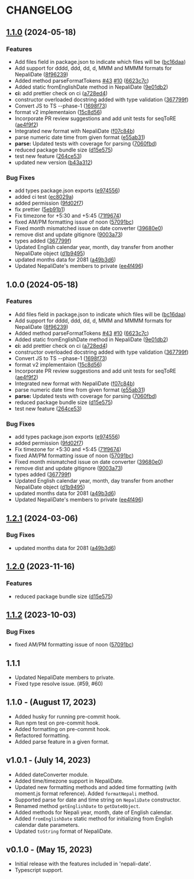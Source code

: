 # CHANGELOG

## [1.1.0](https://github.com/aj3sh/node-nepali-datetime/compare/v1.0.0...v1.1.0) (2024-05-18)


### Features

* Add files field in package.json to indicate which files will be ([bc16daa](https://github.com/aj3sh/node-nepali-datetime/commit/bc16daa225bc9c4ff03dbe17446bc6aa241b4c05))
* Add support for dddd, ddd, dd, d, MMM and MMMM formats for NepaliDate ([8f96239](https://github.com/aj3sh/node-nepali-datetime/commit/8f962396606c3eeaf0e6e20a97a6701517ef84b7))
* Added method parseFormatTokens [#43](https://github.com/aj3sh/node-nepali-datetime/issues/43) [#10](https://github.com/aj3sh/node-nepali-datetime/issues/10) ([6623c7c](https://github.com/aj3sh/node-nepali-datetime/commit/6623c7c5612c93b82e09fc9bfed2d9c584c03411))
* Added static fromEnglishDate method in NepaliDate ([9e01db2](https://github.com/aj3sh/node-nepali-datetime/commit/9e01db2b8b68e38cf311cda08f9ee3de03021379))
* **ci:** add prettier check on ci ([a728ed4](https://github.com/aj3sh/node-nepali-datetime/commit/a728ed48477139eb3417e0e52ead16c23be8e9ff))
* constructor overloaded docstring added with type validation ([367799f](https://github.com/aj3sh/node-nepali-datetime/commit/367799f209acec2c2c9b9f60e0025ab1b1b89120))
* Convert JS to TS --phase-1 ([1698f73](https://github.com/aj3sh/node-nepali-datetime/commit/1698f73c0de0e1eb9c737db0233f2eff1bc5a65d))
* format v2 implementaion ([15c8d56](https://github.com/aj3sh/node-nepali-datetime/commit/15c8d5652258f1d36d3e5efbcc31b89e3c551fbe))
* Incorporate PR review suggestions and add unit tests for seqToRE ([ae4f9f2](https://github.com/aj3sh/node-nepali-datetime/commit/ae4f9f2b4d908e2e071e123b76dec753fab1c2a5))
* Integrated new format with NepaliDate ([f07c84b](https://github.com/aj3sh/node-nepali-datetime/commit/f07c84b35d633caefef2a1286722198d92065642))
* parse numeric date time from given format ([e55ab31](https://github.com/aj3sh/node-nepali-datetime/commit/e55ab31140dea0ece68d68cd174b98e86bd8be3b))
* **parse:** Updated tests with coverage for parsing ([7060fbd](https://github.com/aj3sh/node-nepali-datetime/commit/7060fbd7266917070550a6cea35b141438db932c))
* reduced package bundle size ([d15e575](https://github.com/aj3sh/node-nepali-datetime/commit/d15e5750ffdebce5233b0476e95c3db1cc7311e6))
* test new feature ([264ce53](https://github.com/aj3sh/node-nepali-datetime/commit/264ce5382a042c883b96c90edb1811cd9fdccbb9))
* updated new version ([b43a312](https://github.com/aj3sh/node-nepali-datetime/commit/b43a31213b45489b478b781a0c0620cd88a44e67))


### Bug Fixes

* add types package.json exports ([e974556](https://github.com/aj3sh/node-nepali-datetime/commit/e9745560dedb61eced821ce7a5a147214c85f913))
* added ci test ([ec8029a](https://github.com/aj3sh/node-nepali-datetime/commit/ec8029a24ed5a2ec6407fd645744327337bf40be))
* added permission ([9fd02f7](https://github.com/aj3sh/node-nepali-datetime/commit/9fd02f7de655a7920740953e7b924193f889ca5f))
* fix prettier ([5eb91b1](https://github.com/aj3sh/node-nepali-datetime/commit/5eb91b1a2d832a96ed83e89e9422cefa2f4b36f0))
* Fix timezone for +5:30 and +5:45 ([71f9674](https://github.com/aj3sh/node-nepali-datetime/commit/71f9674dd0e5370cda19dfcc67014744a3e9a763))
* fixed AM/PM formatting issue of noon ([57091bc](https://github.com/aj3sh/node-nepali-datetime/commit/57091bc817f275e07627a0388382f7402f44baff))
* Fixed month mismatched issue on date converter ([39680e0](https://github.com/aj3sh/node-nepali-datetime/commit/39680e0257ab9d520b8ed960ba28fffbca8b6349))
* remove dist and update gitignore ([9003a73](https://github.com/aj3sh/node-nepali-datetime/commit/9003a73d011e4789fda437d0d1ce4d3abaff29a4))
* types added ([367799f](https://github.com/aj3sh/node-nepali-datetime/commit/367799f209acec2c2c9b9f60e0025ab1b1b89120))
* Updated English calendar year, month, day transfer from another NepaliDate object ([d1b9495](https://github.com/aj3sh/node-nepali-datetime/commit/d1b9495da4a6244f8512515fa5f6b52377b2d3bf))
* updated months data for 2081 ([a49b3d6](https://github.com/aj3sh/node-nepali-datetime/commit/a49b3d679bcddfdbfc9c5bcf28826ccfedc3a7b9))
* Updated NepaliDate's members to private ([ee4f496](https://github.com/aj3sh/node-nepali-datetime/commit/ee4f496c8ddbc9b745e0878157cceb56d0d3a1bb))

## 1.0.0 (2024-05-18)


### Features

* Add files field in package.json to indicate which files will be ([bc16daa](https://github.com/aj3sh/node-nepali-datetime/commit/bc16daa225bc9c4ff03dbe17446bc6aa241b4c05))
* Add support for dddd, ddd, dd, d, MMM and MMMM formats for NepaliDate ([8f96239](https://github.com/aj3sh/node-nepali-datetime/commit/8f962396606c3eeaf0e6e20a97a6701517ef84b7))
* Added method parseFormatTokens [#43](https://github.com/aj3sh/node-nepali-datetime/issues/43) [#10](https://github.com/aj3sh/node-nepali-datetime/issues/10) ([6623c7c](https://github.com/aj3sh/node-nepali-datetime/commit/6623c7c5612c93b82e09fc9bfed2d9c584c03411))
* Added static fromEnglishDate method in NepaliDate ([9e01db2](https://github.com/aj3sh/node-nepali-datetime/commit/9e01db2b8b68e38cf311cda08f9ee3de03021379))
* **ci:** add prettier check on ci ([a728ed4](https://github.com/aj3sh/node-nepali-datetime/commit/a728ed48477139eb3417e0e52ead16c23be8e9ff))
* constructor overloaded docstring added with type validation ([367799f](https://github.com/aj3sh/node-nepali-datetime/commit/367799f209acec2c2c9b9f60e0025ab1b1b89120))
* Convert JS to TS --phase-1 ([1698f73](https://github.com/aj3sh/node-nepali-datetime/commit/1698f73c0de0e1eb9c737db0233f2eff1bc5a65d))
* format v2 implementaion ([15c8d56](https://github.com/aj3sh/node-nepali-datetime/commit/15c8d5652258f1d36d3e5efbcc31b89e3c551fbe))
* Incorporate PR review suggestions and add unit tests for seqToRE ([ae4f9f2](https://github.com/aj3sh/node-nepali-datetime/commit/ae4f9f2b4d908e2e071e123b76dec753fab1c2a5))
* Integrated new format with NepaliDate ([f07c84b](https://github.com/aj3sh/node-nepali-datetime/commit/f07c84b35d633caefef2a1286722198d92065642))
* parse numeric date time from given format ([e55ab31](https://github.com/aj3sh/node-nepali-datetime/commit/e55ab31140dea0ece68d68cd174b98e86bd8be3b))
* **parse:** Updated tests with coverage for parsing ([7060fbd](https://github.com/aj3sh/node-nepali-datetime/commit/7060fbd7266917070550a6cea35b141438db932c))
* reduced package bundle size ([d15e575](https://github.com/aj3sh/node-nepali-datetime/commit/d15e5750ffdebce5233b0476e95c3db1cc7311e6))
* test new feature ([264ce53](https://github.com/aj3sh/node-nepali-datetime/commit/264ce5382a042c883b96c90edb1811cd9fdccbb9))


### Bug Fixes

* add types package.json exports ([e974556](https://github.com/aj3sh/node-nepali-datetime/commit/e9745560dedb61eced821ce7a5a147214c85f913))
* added permission ([9fd02f7](https://github.com/aj3sh/node-nepali-datetime/commit/9fd02f7de655a7920740953e7b924193f889ca5f))
* Fix timezone for +5:30 and +5:45 ([71f9674](https://github.com/aj3sh/node-nepali-datetime/commit/71f9674dd0e5370cda19dfcc67014744a3e9a763))
* fixed AM/PM formatting issue of noon ([57091bc](https://github.com/aj3sh/node-nepali-datetime/commit/57091bc817f275e07627a0388382f7402f44baff))
* Fixed month mismatched issue on date converter ([39680e0](https://github.com/aj3sh/node-nepali-datetime/commit/39680e0257ab9d520b8ed960ba28fffbca8b6349))
* remove dist and update gitignore ([9003a73](https://github.com/aj3sh/node-nepali-datetime/commit/9003a73d011e4789fda437d0d1ce4d3abaff29a4))
* types added ([367799f](https://github.com/aj3sh/node-nepali-datetime/commit/367799f209acec2c2c9b9f60e0025ab1b1b89120))
* Updated English calendar year, month, day transfer from another NepaliDate object ([d1b9495](https://github.com/aj3sh/node-nepali-datetime/commit/d1b9495da4a6244f8512515fa5f6b52377b2d3bf))
* updated months data for 2081 ([a49b3d6](https://github.com/aj3sh/node-nepali-datetime/commit/a49b3d679bcddfdbfc9c5bcf28826ccfedc3a7b9))
* Updated NepaliDate's members to private ([ee4f496](https://github.com/aj3sh/node-nepali-datetime/commit/ee4f496c8ddbc9b745e0878157cceb56d0d3a1bb))

## [1.2.1](https://github.com/opensource-nepal/node-nepali-datetime/compare/v1.2.0...v1.2.1) (2024-03-06)


### Bug Fixes

* updated months data for 2081 ([a49b3d6](https://github.com/opensource-nepal/node-nepali-datetime/commit/a49b3d679bcddfdbfc9c5bcf28826ccfedc3a7b9))

## [1.2.0](https://github.com/opensource-nepal/node-nepali-datetime/compare/v1.1.2...v1.2.0) (2023-11-16)


### Features

* reduced package bundle size ([d15e575](https://github.com/opensource-nepal/node-nepali-datetime/commit/d15e5750ffdebce5233b0476e95c3db1cc7311e6))

## [1.1.2](https://github.com/opensource-nepal/node-nepali-datetime/compare/v1.1.1...v1.1.2) (2023-10-03)


### Bug Fixes

* fixed AM/PM formatting issue of noon ([57091bc](https://github.com/opensource-nepal/node-nepali-datetime/commit/57091bc817f275e07627a0388382f7402f44baff))

## 1.1.1

-   Updated NepaliDate members to private.
-   Fixed type resolve issue. (#59, #60)

## 1.1.0 - (August 17, 2023)

-   Added husky for running pre-commit hook.
-   Run npm test on pre-commit hook.
-   Added formatting on pre-commit hook.
-   Refactored formatting.
-   Added parse feature in a given format.

## v1.0.1 - (July 14, 2023)

-   Added dateConverter module.
-   Added time/timezone support in NepaliDate.
-   Updated new formatting methods and added time formatting (with moment.js format reference). Added `formatNepali` method.
-   Supported parse for date and time string on `NepaliDate` constructor.
-   Renamed method `getEnglishDate` to `getDateObject`.
-   Added methods for Nepali year, month, date of English calendar.
-   Added `fromEnglishDate` static method for initializing from English calendar date parameters.
-   Updated `toString` format of NepaliDate.

## v0.1.0 - (May 15, 2023)

-   Initial release with the features included in 'nepali-date'.
-   Typescript support.
